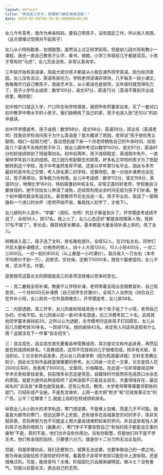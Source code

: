 ```yaml
---
layout: default
title: "家有高三学子，感慨寒门确实再难逆袭！"
date: 2018-05-08T08:58:40.000000+08:00
---
```


女儿今年高考，我作为单亲妈妈，要自己带孩子，没有固定工作，所以收入有限。（这点很难过觉得对不起孩子）


女儿从小特别勤奋，也很聪慧。虽然没上过正经学前班，但是幼儿园大班有教小一课程，我也一直自己教孩子认字、看书、做题。小学三年级前几乎都是双百。小孩子常有的“马虎”，女儿完全没有，非常认真肯学。


三年级开始有英语课，班级大部分孩子都是从小就在课外班学英语，因为经济原因，女儿没有去过，英语有些吃力。学校老师讲课非常快，几乎每天一段小课文，我每晚尽力自己教孩子，我是艺术生，从小英语也是弱项，五年级时就觉得吃力了。孩子小学毕业成绩：数学100分，语文97分，英语72分（英语不算到毕业成绩里，略欣慰）


初中按户口就近入学，户口所在地学校很差，我把所有积蓄拿出来，买了一套对口初中教学中等水平的小房子。我们娘俩有了自己的家，孩子也进入到“还可以”的初中就读。


初中开学摸底考，孩子成绩：数学98分，语文98分，英语56分。班主任（英语老师）找我去学校询问孩子为什么英语差？我大概讲了原因，老师说“孩子很优秀又聪明，咱们一起努力吧”，我没想到接下来一个月老师牺牲自己的午休时间，给班级几个英语不及格的孩子补习，我女儿期中考试以数学100分，语文97分，英语81分的好成绩排到了班级第四名。初中前两年，孩子成绩稳定，英语稳中有升，一直保持学年前六名的成绩。初三因为有配额生的政策，好多私立学校的孩子为了抢配额转到这个学校，孩子中考虽然发挥不错，还是以学年第12名毕业，因此与本市最好的高中失之交臂，考入排名第二的学校，还算欣慰。我一分钱补课费也没花过，孩子再用功，竞争能力也有限。女儿中考成绩：数学112分，语文106分，英语95分，物理化学164分。特别感激初中班主任，非常正直的好老师，学校晚自习要收钱的，她不仅给女儿申请了减免，还经常利用业余时间无偿为孩子们补课。整个初中期间我没有送过礼，甚至教师节花也没送一支。孩子毕业后，我送了一面锦旗和一个进口的水杯（老师开始不收，看我找人刻字了，才收下）。


女儿顺利升入高中，“学霸”（调侃，勿喷）的日子算是到头了。开学摸底考成绩不说了，全班56人，排37名。我上火了，女儿心态还好“都是各校精英人物，我排37名不错了”。家长会，跟其他家长攀谈，基本都是大量金钱补课上来的，除了女儿。


转眼进入高二，孩子选了文科，排名略有提升，全班52人，在20名左右。同学们开启大量补课模式，价格贵的惊人，四十人大班120元，10人小班400元，一对二三600元，一对一起价800元（以上都是一小时课价）。我月收入一万左右（本市平均房价不到一万），还房贷，交社保，还剩下5000多。想找个最便宜的，女儿不肯，坚决不去，作罢。


促使我写这篇长文的原因是高三的各项没钱难以竞争的变化。


一：高二暑假全班补课。教委不让学校补课，老师带着全班出去租教室补，自己班老师，一个月8000元补课费（自己班学生优惠价），全班六人没参加（四位自己在外补小班，女儿和另一位外县困难生）。开学摸底考，女儿排38名。


二：内部透题。高三开学，女儿同桌和班级其他十来个孩子组了个小班，老师自己办的，价格不知。女儿同桌以前一直40多名垫底，后三次模考前二十名，此班其他同学基本保持前20。之所以认为透题，全市模考时这些孩子打回原形，女儿从前几次模考排30多名，一跃排17名，她同桌排42名。肯定有人问这样造假有什么用？这就涉及下一件事“自主招生”。


三：自主招生，自主招生首先要看各种竞赛成绩，其次是论文和作品发表，再然后是在校成绩和排名。1.竞赛成绩，这项不花钱培训几乎很难完成，除非有天赋，另当别论。2.论文和作品发表，还以女儿同桌举例（因为知道最详细）文科生竞赛比较少，因此论文和作品就是很重要的参考。女儿同桌一论文一文章，论文是找人花2000元写的，发表用了6000元，文章同，价格略低。在此提一句非常鄙视这种学术买卖和拿钱发表，目前很多杂志这是常态，自媒体时代依然存在纸质口水杂志的原因，就是为提供此种造假吧？这种造假不只是自主招生，大量领域存在，最近闻名的“洁洁良”本尊也是受益者，还有公务员，教师，大学老师等等需要评职称的部门，已经形成产业链，不是危言耸听，上网一查大把“枪手”和“花钱发表论文”的广告。公平？在哪里？三.就是上段的在校成绩和排名。


纵观女儿从小到大的求学轨迹，寒门想逆袭，不是难上加难，而是几乎不可能。我虽是大都市的寒门，但远远算不上贫困，还有很多在县城甚至农村的学子，除非天赋异禀，否则再努力也不可能追上用大量金钱堆积起来的学问。并且这些有钱人家的孩子也真的很努力（画重点），寒门学子不要安慰自己“有钱的孩子都是没正事的废物”不是，真的不是，他们也许没有你用功，没有你聪慧，但是他们并不是不学无术。他们有金钱的加持，只要使六分力，就是你十二分力所无法企及的。


但是，但是即便如此，我们还要努力，就算无法逆袭，也要争取自己的一席之地。做为母亲没能给孩子提供好的环境，看着孩子非常辛苦却只能在中上游徘徊，还是很难过的。可是，能改变吗？太难，阶级固化只会越来越明显。做斗士？没有勇气，仅能以此篇长文，表达自己的无奈。

